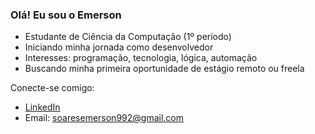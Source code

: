 ### Olá! Eu sou o Emerson

- Estudante de Ciência da Computação (1º período)
- Iniciando minha jornada como desenvolvedor
- Interesses: programação, tecnologia, lógica, automação
- Buscando minha primeira oportunidade de estágio remoto ou freela

Conecte-se comigo:
- [LinkedIn](https://www.linkedin.com/in/emerson-alves-994739273?trk=contact-info)
- Email: soaresemerson992@gmail.com
